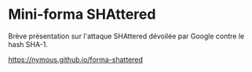 Mini-forma SHAttered
========================

Brève présentation sur l'attaque SHAttered dévoilée par Google contre le hash SHA-1.

https://nymous.github.io/forma-shattered

